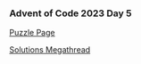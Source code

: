 ### Advent of Code 2023 Day 5

[Puzzle Page](https://adventofcode.com/2023/day/5)

[Solutions Megathread](https://www.reddit.com/r/adventofcode/comments/18b4b0r/2023_day_5_solutions/)
